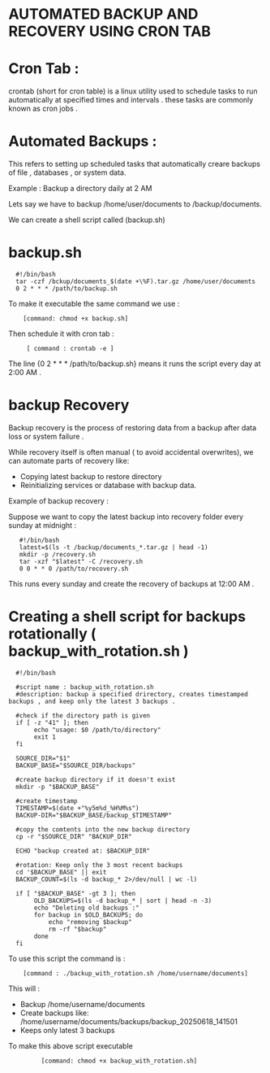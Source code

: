 # AUTOMATED BACKUP AND RECOVERY USING CRON TAB 

# Cron Tab : 
crontab (short for cron table) is a linux utility used to schedule tasks to run automatically at specified times and intervals . these tasks are commonly known as cron jobs . 

# Automated Backups :

This refers to setting up scheduled tasks that automatically creare backups of file , databases , or system data.

Example : Backup a directory daily at 2 AM 

Lets say we have to backup /home/user/documents to /backup/documents.

We can create a shell script called (backup.sh)

# backup.sh
      #!/bin/bash
      tar -czf /bckup/documents_$(date +\%F).tar.gz /home/user/documents
      0 2 * * * /path/to/backup.sh


To make it executable the same command we use :

        [command: chmod +x backup.sh]

Then schedule it with cron tab :
 
         [ command : crontab -e ]


The line {0 2 * * * /path/to/backup.sh} means  it runs the script every day at 2:00 AM .

# backup Recovery 

Backup recovery is the process of restoring data from a backup after data loss or system failure .

While recovery itself is often manual ( to avoid accidental overwrites), we can automate parts of recovery like:

- Copying latest backup to restore directory 
- Reinitializing services or database with backup data.

Example of backup recovery :

Suppose we want to copy the latest backup into recovery folder every sunday at midnight :

       #!/bin/bash 
       latest=$(ls -t /backup/documents_*.tar.gz | head -1)
       mkdir -p /recovery.sh
       tar -xzf "$latest" -C /recovery.sh 
       0 0 * * 0 /path/to/recovery.sh

This runs every sunday and create the recovery of backups at 12:00 AM . 

# Creating a shell script for backups rotationally ( backup_with_rotation.sh )

      #!/bin/bash

      #script name : backup_with_rotation.sh
      #description: backup a specified drirectory, creates timestamped backups , and keep only the latest 3 backups .

      #check if the directory path is given 
      if [ -z "41" ]; then 
           echo "usage: $0 /path/to/directory"
           exit 1
      fi 

      SOURCE_DIR="$1"
      BACKUP_BASE="$SOURCE_DIR/backups"

      #create backup directory if it doesn't exist 
      mkdir -p "$BACKUP_BASE"

      #create timestamp 
      TIMESTAMP=$(date +"%y5m%d_%H%M%s")
      BACKUP-DIR="$BACKUP_BASE/backup_$TIMESTAMP"

      #copy the comtents into the new backup directory 
      cp -r "$SOURCE_DIR" "BACKUP_DIR"

      ECHO "backup created at: $BACKUP_DIR"

      #rotation: Keep only the 3 most recent backups 
      cd '$BACKUP_BASE" || exit
      BACKUP_COUNT=$(ls -d backup_* 2>/dev/null | wc -l)

      if [ "$BACKUP_BASE" -gt 3 ]; then 
           OLD_BACKUPS=$(ls -d backup_* | sort | head -n -3)
           echo "Deleting old backups :"
           for backup in $OLD_BACKUPS; do
               echo "removing $backup"
               rm -rf "$backup"
           done
      fi


To use this script the command is :
        
        [command : ./backup_with_rotation.sh /home/username/documents]

This will :
 - Backup /home/username/documents
 - Create backups like: /home/username/documents/backups/backup_20250618_141501
 - Keeps only latest 3 backups 


To make this above script executable 

             [command: chmod +x backup_with_rotation.sh]

